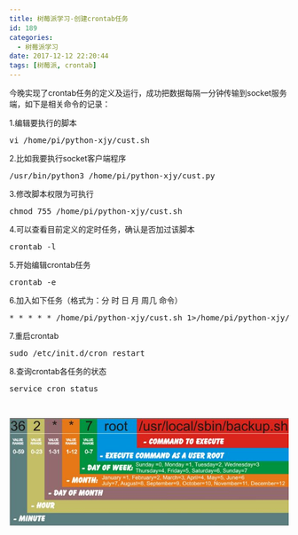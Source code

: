 ```yaml
---
title: 树莓派学习-创建crontab任务
id: 189
categories:
  - 树莓派学习
date: 2017-12-12 22:20:44
tags: [树莓派, crontab]
---
```


今晚实现了crontab任务的定义及运行，成功把数据每隔一分钟传输到socket服务端，如下是相关命令的记录：

1.编辑要执行的脚本
<pre class="lang:default decode:true ">vi /home/pi/python-xjy/cust.sh</pre>
2.比如我要执行socket客户端程序
<pre class="lang:default decode:true ">/usr/bin/python3 /home/pi/python-xjy/cust.py
</pre>
3.修改脚本权限为可执行
<pre class="lang:default decode:true">chmod 755 /home/pi/python-xjy/cust.sh</pre>
4.可以查看目前定义的定时任务，确认是否加过该脚本
<pre class="lang:default decode:true ">crontab -l</pre>
5.开始编辑crontab任务
<pre class="lang:default decode:true ">crontab -e</pre>
6.加入如下任务（格式为：分 时 日 月 周几 命令）
<pre class="lang:default decode:true">* * * * * /home/pi/python-xjy/cust.sh 1&gt;/home/pi/python-xjy/log.txt &amp;</pre>
7.重启crontab
<pre class="lang:default decode:true ">sudo /etc/init.d/cron restart</pre>
8.查询crontab各任务的状态
<pre class="lang:default decode:true ">service cron status</pre>
&nbsp;

![](/img/xjy/smp006.jpg)